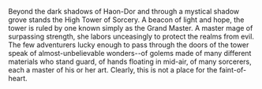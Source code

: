 Beyond the dark shadows of Haon-Dor and through a mystical shadow grove stands the High Tower of Sorcery. A beacon of light and hope, the tower is ruled by one known simply as the Grand Master. A master mage of surpassing strength, she labors unceasingly to protect the realms from evil. The few adventurers lucky enough to pass through the doors of the tower speak of almost-unbelievable wonders--of golems made of many different materials who stand guard, of hands floating in mid-air, of many sorcerers, each a master of his or her art. Clearly, this is not a place for the faint-of-heart.
